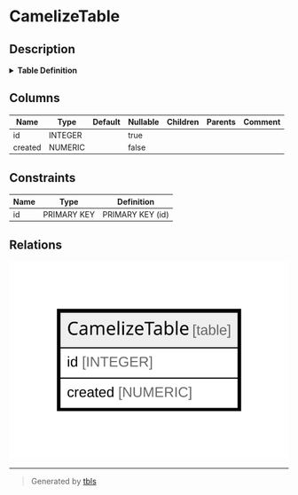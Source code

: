 # CamelizeTable

## Description

<details>
<summary><strong>Table Definition</strong></summary>

```sql
CREATE TABLE CamelizeTable (
  id INTEGER PRIMARY KEY AUTOINCREMENT,
  created NUMERIC NOT NULL
)
```

</details>

## Columns

| Name | Type | Default | Nullable | Children | Parents | Comment |
| ---- | ---- | ------- | -------- | -------- | ------- | ------- |
| id | INTEGER |  | true |  |  |  |
| created | NUMERIC |  | false |  |  |  |

## Constraints

| Name | Type | Definition |
| ---- | ---- | ---------- |
| id | PRIMARY KEY | PRIMARY KEY (id) |

## Relations

![er](CamelizeTable.svg)

---

> Generated by [tbls](https://github.com/k1LoW/tbls)
